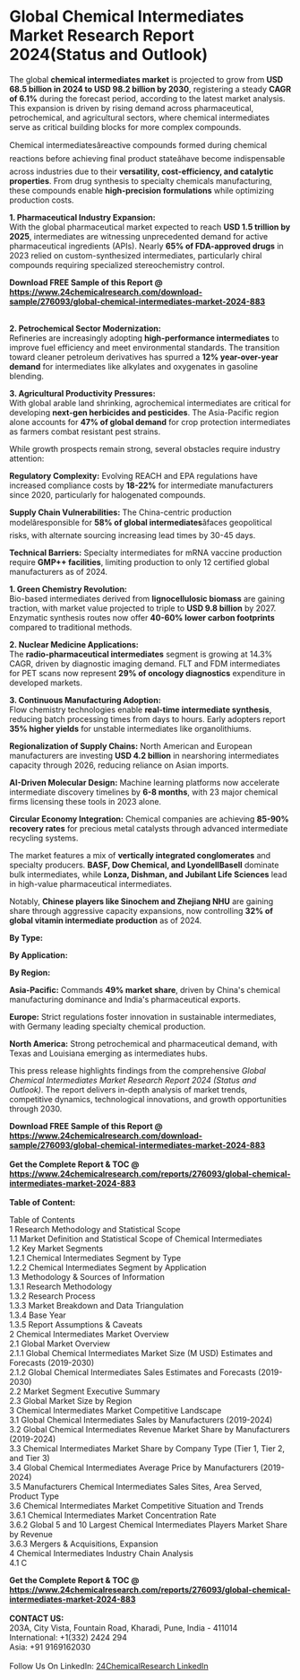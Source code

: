 <h1>Global Chemical Intermediates Market Research Report 2024(Status and Outlook)</h1><p>The global <strong>chemical intermediates market</strong> is projected to grow from <strong>USD 68.5 billion in 2024 to USD 98.2 billion by 2030</strong>, registering a steady <strong>CAGR of 6.1%</strong> during the forecast period, according to the latest market analysis. This expansion is driven by rising demand across pharmaceutical, petrochemical, and agricultural sectors, where chemical intermediates serve as critical building blocks for more complex compounds.</p><p>Chemical intermediatesâreactive compounds formed during chemical reactions before achieving final product stateâhave become indispensable across industries due to their <strong>versatility, cost-efficiency, and catalytic properties</strong>. From drug synthesis to specialty chemicals manufacturing, these compounds enable <strong>high-precision formulations</strong> while optimizing production costs.</p><p><strong>1. Pharmaceutical Industry Expansion:</strong><br>
With the global pharmaceutical market expected to reach <strong>USD 1.5 trillion by 2025</strong>, intermediates are witnessing unprecedented demand for active pharmaceutical ingredients (APIs). Nearly <strong>65% of FDA-approved drugs</strong> in 2023 relied on custom-synthesized intermediates, particularly chiral compounds requiring specialized stereochemistry control.</p><div><b>Download FREE Sample of this Report @ 
            <a href="https://www.24chemicalresearch.com/download-sample/276093/global-chemical-intermediates-market-2024-883">
            https://www.24chemicalresearch.com/download-sample/276093/global-chemical-intermediates-market-2024-883</a></b></div><br><p><strong>2. Petrochemical Sector Modernization:</strong><br>
Refineries are increasingly adopting <strong>high-performance intermediates</strong> to improve fuel efficiency and meet environmental standards. The transition toward cleaner petroleum derivatives has spurred a <strong>12% year-over-year demand</strong> for intermediates like alkylates and oxygenates in gasoline blending.</p><p><strong>3. Agricultural Productivity Pressures:</strong><br>
With global arable land shrinking, agrochemical intermediates are critical for developing <strong>next-gen herbicides and pesticides</strong>. The Asia-Pacific region alone accounts for <strong>47% of global demand</strong> for crop protection intermediates as farmers combat resistant pest strains.</p><p>While growth prospects remain strong, several obstacles require industry attention:</p><p><strong>Regulatory Complexity:</strong> Evolving REACH and EPA regulations have increased compliance costs by <strong>18-22%</strong> for intermediate manufacturers since 2020, particularly for halogenated compounds.</p><p><strong>Supply Chain Vulnerabilities:</strong> The China-centric production modelâresponsible for <strong>58% of global intermediates</strong>âfaces geopolitical risks, with alternate sourcing increasing lead times by 30-45 days.</p><p><strong>Technical Barriers:</strong> Specialty intermediates for mRNA vaccine production require <strong>GMP++ facilities</strong>, limiting production to only 12 certified global manufacturers as of 2024.</p><p><strong>1. Green Chemistry Revolution:</strong><br>
Bio-based intermediates derived from <strong>lignocellulosic biomass</strong> are gaining traction, with market value projected to triple to <strong>USD 9.8 billion</strong> by 2027. Enzymatic synthesis routes now offer <strong>40-60% lower carbon footprints</strong> compared to traditional methods.</p><p><strong>2. Nuclear Medicine Applications:</strong><br>
The <strong>radio-pharmaceutical intermediates</strong> segment is growing at 14.3% CAGR, driven by diagnostic imaging demand. FLT and FDM intermediates for PET scans now represent <strong>29% of oncology diagnostics</strong> expenditure in developed markets.</p><p><strong>3. Continuous Manufacturing Adoption:</strong><br>
Flow chemistry technologies enable <strong>real-time intermediate synthesis</strong>, reducing batch processing times from days to hours. Early adopters report <strong>35% higher yields</strong> for unstable intermediates like organolithiums.</p><p><strong>Regionalization of Supply Chains:</strong> North American and European manufacturers are investing <strong>USD 4.2 billion</strong> in nearshoring intermediates capacity through 2026, reducing reliance on Asian imports.</p><p><strong>AI-Driven Molecular Design:</strong> Machine learning platforms now accelerate intermediate discovery timelines by <strong>6-8 months</strong>, with 23 major chemical firms licensing these tools in 2023 alone.</p><p><strong>Circular Economy Integration:</strong> Chemical companies are achieving <strong>85-90% recovery rates</strong> for precious metal catalysts through advanced intermediate recycling systems.</p><p>The market features a mix of <strong>vertically integrated conglomerates</strong> and specialty producers. <strong>BASF, Dow Chemical, and LyondellBasell</strong> dominate bulk intermediates, while <strong>Lonza, Dishman, and Jubilant Life Sciences</strong> lead in high-value pharmaceutical intermediates.</p><p>Notably, <strong>Chinese players like Sinochem and Zhejiang NHU</strong> are gaining share through aggressive capacity expansions, now controlling <strong>32% of global vitamin intermediate production</strong> as of 2024.</p><p><strong>By Type:</strong></p><p><strong>By Application:</strong></p><p><strong>By Region:</strong></p><p><strong>Asia-Pacific:</strong> Commands <strong>49% market share</strong>, driven by China's chemical manufacturing dominance and India's pharmaceutical exports.</p><p><strong>Europe:</strong> Strict regulations foster innovation in sustainable intermediates, with Germany leading specialty chemical production.</p><p><strong>North America:</strong> Strong petrochemical and pharmaceutical demand, with Texas and Louisiana emerging as intermediates hubs.</p><p>This press release highlights findings from the comprehensive <em>Global Chemical Intermediates Market Research Report 2024 (Status and Outlook)</em>. The report delivers in-depth analysis of market trends, competitive dynamics, technological innovations, and growth opportunities through 2030.</p><div><b>Download FREE Sample of this Report @ 
            <a href="https://www.24chemicalresearch.com/download-sample/276093/global-chemical-intermediates-market-2024-883">
            https://www.24chemicalresearch.com/download-sample/276093/global-chemical-intermediates-market-2024-883</a></b></div><br><div><b>Get the Complete Report & TOC @ 
            <a href="https://www.24chemicalresearch.com/reports/276093/global-chemical-intermediates-market-2024-883">
            https://www.24chemicalresearch.com/reports/276093/global-chemical-intermediates-market-2024-883</a></b></div><br>
            <b>Table of Content:</b><p>Table of Contents<br />
1 Research Methodology and Statistical Scope<br />
1.1 Market Definition and Statistical Scope of Chemical Intermediates<br />
1.2 Key Market Segments<br />
1.2.1 Chemical Intermediates Segment by Type<br />
1.2.2 Chemical Intermediates Segment by Application<br />
1.3 Methodology & Sources of Information<br />
1.3.1 Research Methodology<br />
1.3.2 Research Process<br />
1.3.3 Market Breakdown and Data Triangulation<br />
1.3.4 Base Year<br />
1.3.5 Report Assumptions & Caveats<br />
2 Chemical Intermediates Market Overview<br />
2.1 Global Market Overview<br />
2.1.1 Global Chemical Intermediates Market Size (M USD) Estimates and Forecasts (2019-2030)<br />
2.1.2 Global Chemical Intermediates Sales Estimates and Forecasts (2019-2030)<br />
2.2 Market Segment Executive Summary<br />
2.3 Global Market Size by Region<br />
3 Chemical Intermediates Market Competitive Landscape<br />
3.1 Global Chemical Intermediates Sales by Manufacturers (2019-2024)<br />
3.2 Global Chemical Intermediates Revenue Market Share by Manufacturers (2019-2024)<br />
3.3 Chemical Intermediates Market Share by Company Type (Tier 1, Tier 2, and Tier 3)<br />
3.4 Global Chemical Intermediates Average Price by Manufacturers (2019-2024)<br />
3.5 Manufacturers Chemical Intermediates Sales Sites, Area Served, Product Type<br />
3.6 Chemical Intermediates Market Competitive Situation and Trends<br />
3.6.1 Chemical Intermediates Market Concentration Rate<br />
3.6.2 Global 5 and 10 Largest Chemical Intermediates Players Market Share by Revenue<br />
3.6.3 Mergers & Acquisitions, Expansion<br />
4 Chemical Intermediates Industry Chain Analysis<br />
4.1 C</p><div><b>Get the Complete Report & TOC @ 
            <a href="https://www.24chemicalresearch.com/reports/276093/global-chemical-intermediates-market-2024-883">
            https://www.24chemicalresearch.com/reports/276093/global-chemical-intermediates-market-2024-883</a></b></div><br><b>CONTACT US:</b><br>
            203A, City Vista, Fountain Road, Kharadi, Pune, India - 411014<br>
            International: +1(332) 2424 294<br>
            Asia: +91 9169162030 <br><br>
            Follow Us On LinkedIn: <a href="https://www.linkedin.com/company/24chemicalresearch/">24ChemicalResearch LinkedIn</a>